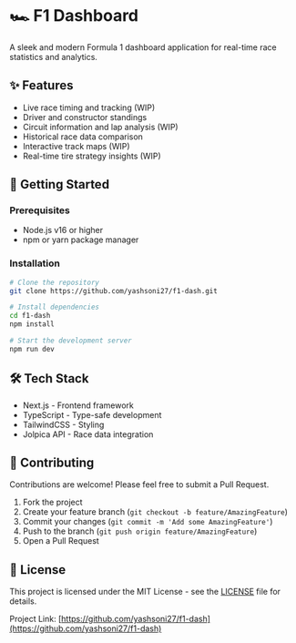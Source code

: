 # 🏎️ F1 Dashboard

A sleek and modern Formula 1 dashboard application for real-time race statistics and analytics.

## ✨ Features

- Live race timing and tracking (WIP)
- Driver and constructor standings
- Circuit information and lap analysis (WIP)
- Historical race data comparison
- Interactive track maps (WIP)
- Real-time tire strategy insights (WIP)

## 🚀 Getting Started

### Prerequisites

- Node.js v16 or higher
- npm or yarn package manager

### Installation

```bash
# Clone the repository
git clone https://github.com/yashsoni27/f1-dash.git

# Install dependencies
cd f1-dash
npm install

# Start the development server
npm run dev
```

## 🛠️ Tech Stack

- Next.js - Frontend framework
- TypeScript - Type-safe development
- TailwindCSS - Styling
- Jolpica API - Race data integration

<!-- ## 📱 Screenshots

[Add screenshots of your application here] -->

## 🤝 Contributing

Contributions are welcome! Please feel free to submit a Pull Request.

1. Fork the project
2. Create your feature branch (`git checkout -b feature/AmazingFeature`)
3. Commit your changes (`git commit -m 'Add some AmazingFeature'`)
4. Push to the branch (`git push origin feature/AmazingFeature`)
5. Open a Pull Request

## 📝 License

This project is licensed under the MIT License - see the [LICENSE](LICENSE) file for details.

<!-- ## 💬 Contact -->

<!-- Your Name - [@yourtwitter](https://twitter.com/yourtwitter) -->

Project Link: [https://github.com/yashsoni27/f1-dash](https://github.com/yashsoni27/f1-dash)